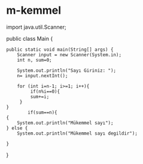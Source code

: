 # m-kemmel
import java.util.Scanner;

public class Main {

    public static void main(String[] args) {
        Scanner input = new Scanner(System.in);
        int n, sum=0;

        System.out.println("Sayı Giriniz: ");
        n= input.nextInt();

        for (int i=n-1; i>=1; i++){
             if(n%i==0){
             sum+=i;
         }
    }
            if(sum==n){
    {
        System.out.println("Mükemmel sayı");
    } else {
        System.out.println("Mükemmel sayı degildir");

    }
}
      
